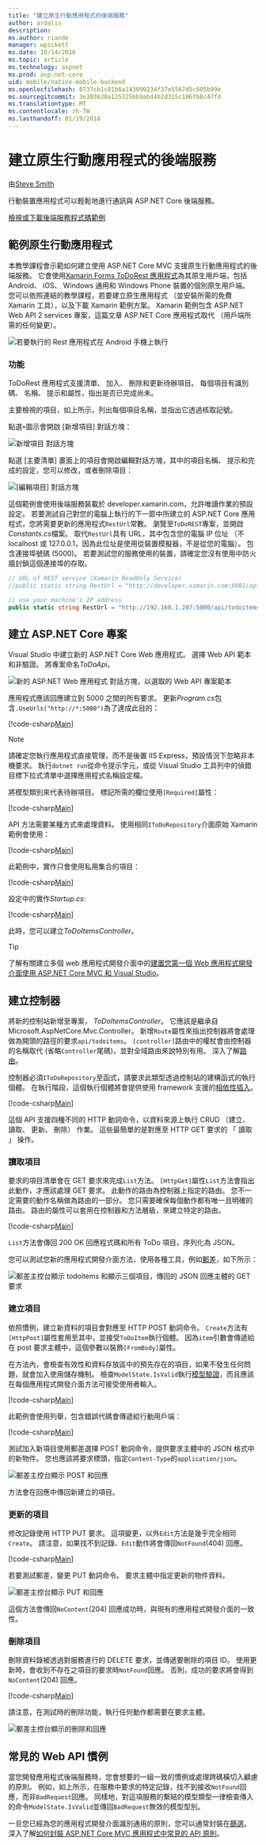 ```yaml
---
title: "建立原生行動應用程式的後端服務"
author: ardalis
description: 
ms.author: riande
manager: wpickett
ms.date: 10/14/2016
ms.topic: article
ms.technology: aspnet
ms.prod: asp.net-core
uid: mobile/native-mobile-backend
ms.openlocfilehash: 0737cb1c81b6a143090234f37e5567d5c605b99e
ms.sourcegitcommit: 3e303620a125325bb9abd4b2d315c106fb8c47fd
ms.translationtype: MT
ms.contentlocale: zh-TW
ms.lasthandoff: 01/19/2018
---
```

# <a name="creating-backend-services-for-native-mobile-applications"></a>建立原生行動應用程式的後端服務

由[Steve Smith](https://ardalis.com/)

行動裝置應用程式可以輕鬆地進行通訊與 ASP.NET Core 後端服務。

[檢視或下載後端服務程式碼範例](https://github.com/aspnet/Docs/tree/master/aspnetcore/mobile/native-mobile-backend/sample)

## <a name="the-sample-native-mobile-app"></a>範例原生行動應用程式

本教學課程會示範如何建立使用 ASP.NET Core MVC 支援原生行動應用程式的後端服務。 它會使用[Xamarin Forms ToDoRest 應用程式](https://developer.xamarin.com/guides/xamarin-forms/web-services/consuming/rest/)為其原生用戶端，包括 Android、 iOS、 Windows 通用和 Windows Phone 裝置的個別原生用戶端。 您可以依照連結的教學課程，若要建立原生應用程式 （並安裝所需的免費 Xamarin 工具），以及下載 Xamarin 範例方案。 Xamarin 範例包含 ASP.NET Web API 2 services 專案，這篇文章 ASP.NET Core 應用程式取代 （用戶端所需的任何變更）。

![若要執行的 Rest 應用程式在 Android 手機上執行](native-mobile-backend/_static/todo-android.png)

### <a name="features"></a>功能

ToDoRest 應用程式支援清單、 加入、 刪除和更新待辦項目。 每個項目有識別碼、 名稱、 提示和屬性，指出是否已完成尚未。

主要檢視的項目，如上所示，列出每個項目名稱，並指出它透過核取記號。

點選`+`圖示會開啟 [新增項目] 對話方塊：

![新增項目 對話方塊](native-mobile-backend/_static/todo-android-new-item.png)

點選 [主要清單] 畫面上的項目會開啟編輯對話方塊，其中的項目名稱、 提示和完成的設定，您可以修改，或者刪除項目：

![[編輯項目] 對話方塊](native-mobile-backend/_static/todo-android-edit-item.png)

這個範例會使用後端服務裝載於 developer.xamarin.com，允許唯讀作業的預設設定。 若要測試自己對您的電腦上執行的下一節中所建立的 ASP.NET Core 應用程式，您將需要更新的應用程式`RestUrl`常數。 瀏覽至`ToDoREST`專案，並開啟*Constants.cs*檔案。 取代`RestUrl`具有 URL，其中包含您的電腦 IP 位址 （不 localhost 或 127.0.0.1，因為此位址是使用從裝置模擬器，不是從您的電腦）。 包含連接埠號碼 (5000)。 若要測試您的服務使用的裝置，請確定您沒有使用中防火牆封鎖這個連接埠的存取。

```csharp
// URL of REST service (Xamarin ReadOnly Service)
//public static string RestUrl = "http://developer.xamarin.com:8081/api/todoitems{0}";

// use your machine's IP address
public static string RestUrl = "http://192.168.1.207:5000/api/todoitems/{0}";
```

## <a name="creating-the-aspnet-core-project"></a>建立 ASP.NET Core 專案

Visual Studio 中建立新的 ASP.NET Core Web 應用程式。 選擇 Web API 範本和非驗證。 將專案命名*ToDoApi*。

![新的 ASP.NET Web 應用程式 對話方塊，以選取的 Web API 專案範本](native-mobile-backend/_static/web-api-template.png)

應用程式應該回應建立到 5000 之間的所有要求。 更新*Program.cs*包含`.UseUrls("http://*:5000")`為了達成此目的：

[!code-csharp[Main](native-mobile-backend/sample/ToDoApi/src/ToDoApi/Program.cs?range=10-16&highlight=3)]

> [!NOTE]
> 請確定您執行應用程式直接管理，而不是後置 IIS Express，預設情況下忽略非本機要求。 執行`dotnet run`從命令提示字元，或從 Visual Studio 工具列中的偵錯目標下拉式清單中選擇應用程式名稱設定檔。

將模型類別來代表待辦項目。 標記所需的欄位使用`[Required]`屬性：

[!code-csharp[Main](native-mobile-backend/sample/ToDoApi/src/ToDoApi/Models/ToDoItem.cs)]

API 方法需要某種方式來處理資料。 使用相同`IToDoRepository`介面原始 Xamarin 範例會使用：

[!code-csharp[Main](native-mobile-backend/sample/ToDoApi/src/ToDoApi/Interfaces/IToDoRepository.cs)]

此範例中，實作只會使用私用集合的項目：

[!code-csharp[Main](native-mobile-backend/sample/ToDoApi/src/ToDoApi/Services/ToDoRepository.cs)]

設定中的實作*Startup.cs*:

[!code-csharp[Main](native-mobile-backend/sample/ToDoApi/src/ToDoApi/Startup.cs?highlight=6&range=29-35)]

此時，您可以建立*ToDoItemsController*。

> [!TIP]
> 了解有關建立多個 web 應用程式開發介面中的[建置您第一個 Web 應用程式開發介面使用 ASP.NET Core MVC 和 Visual Studio](../tutorials/first-web-api.md)。

## <a name="creating-the-controller"></a>建立控制器

將新的控制站新增至專案， *ToDoItemsController*。 它應該是繼承自 Microsoft.AspNetCore.Mvc.Controller。 新增`Route`屬性來指出控制器將會處理做為開頭的路徑的要求`api/todoitems`。 `[controller]`路由中的權杖會由控制器的名稱取代 (省略`Controller`尾碼)，並對全域路由來說特別有用。 深入了解[路由](../fundamentals/routing.md)。

控制器必須`IToDoRepository`至函式，請要求此類型透過控制站的建構函式的執行個體。 在執行階段，這個執行個體將會提供使用 framework 支援的[相依性插入](../fundamentals/dependency-injection.md)。

[!code-csharp[Main](native-mobile-backend/sample/ToDoApi/src/ToDoApi/Controllers/ToDoItemsController.cs?range=1-17&highlight=9,14)]

這個 API 支援四種不同的 HTTP 動詞命令，以資料來源上執行 CRUD （建立、 讀取、 更新、 刪除） 作業。 這些最簡單的是對應至 HTTP GET 要求的 「 讀取 」 操作。

### <a name="reading-items"></a>讀取項目

要求的項目清單會在 GET 要求來完成`List`方法。 `[HttpGet]`屬性`List`方法會指出此動作，才應該處理 GET 要求。 此動作的路由為控制器上指定的路由。 您不一定需要的動作名稱做為路由的一部分。 您只需要確保每個動作都有唯一且明確的路由。 路由的屬性可以套用在控制器和方法層級，來建立特定的路由。

[!code-csharp[Main](native-mobile-backend/sample/ToDoApi/src/ToDoApi/Controllers/ToDoItemsController.cs?range=19-23)]

`List`方法會傳回 200 OK 回應程式碼和所有 ToDo 項目，序列化為 JSON。

您可以測試您新的應用程式開發介面方法，使用各種工具，例如[郵差](https://www.getpostman.com/docs/)，如下所示：

![郵差主控台顯示 todoitems 和顯示三個項目，傳回的 JSON 回應主體的 GET 要求](native-mobile-backend/_static/postman-get.png)

### <a name="creating-items"></a>建立項目

依照慣例，建立新資料的項目會對應至 HTTP POST 動詞命令。 `Create`方法有`[HttpPost]`屬性套用至其中，並接受`ToDoItem`執行個體。 因為`item`引數會傳遞給在 post 要求主體中，這個參數以裝飾`[FromBody]`屬性。

在方法內，會檢查有效性和資料存放區中的預先存在的項目，如果不發生任何問題，就會加入使用儲存機制。 檢查`ModelState.IsValid`執行[模型驗證](../mvc/models/validation.md)，而且應該在每個應用程式開發介面方法可接受使用者輸入。

[!code-csharp[Main](native-mobile-backend/sample/ToDoApi/src/ToDoApi/Controllers/ToDoItemsController.cs?range=25-46)]

此範例會使用列舉，包含錯誤代碼會傳遞給行動用戶端：

[!code-csharp[Main](native-mobile-backend/sample/ToDoApi/src/ToDoApi/Controllers/ToDoItemsController.cs?range=91-99)]

測試加入新項目使用郵差選擇 POST 動詞命令，提供要求主體中的 JSON 格式中的新物件。 您也應該將要求標頭，指定`Content-Type`的`application/json`。

![郵差主控台顯示 POST 和回應](native-mobile-backend/_static/postman-post.png)

方法會在回應中傳回新建立的項目。

### <a name="updating-items"></a>更新的項目

修改記錄使用 HTTP PUT 要求。 這項變更，以外`Edit`方法是幾乎完全相同`Create`。 請注意，如果找不到記錄、`Edit`動作將會傳回`NotFound`(404) 回應。

[!code-csharp[Main](native-mobile-backend/sample/ToDoApi/src/ToDoApi/Controllers/ToDoItemsController.cs?range=48-69)]

若要測試郵差，變更 PUT 動詞命令。 要求主體中指定更新的物件資料。

![郵差主控台顯示 PUT 和回應](native-mobile-backend/_static/postman-put.png)

這個方法會傳回`NoContent`(204) 回應成功時，與現有的應用程式開發介面的一致性。

### <a name="deleting-items"></a>刪除項目

刪除資料錄被透過對服務進行的 DELETE 要求，並傳遞要刪除的項目 ID。 使用更新時，會收到不存在之項目的要求時`NotFound`回應。 否則，成功的要求將會得到`NoContent`(204) 回應。

[!code-csharp[Main](native-mobile-backend/sample/ToDoApi/src/ToDoApi/Controllers/ToDoItemsController.cs?range=71-88)]

請注意，在測試時的刪除功能，執行任何動作都需要在要求主體。

![郵差主控台顯示的刪除和回應](native-mobile-backend/_static/postman-delete.png)

## <a name="common-web-api-conventions"></a>常見的 Web API 慣例

當您開發應用程式後端服務時，您會想要的一組一致的慣例或處理跨碼橫切入顧慮的原則。 例如，如上所示，在服務中要求的特定記錄，找不到接收`NotFound`回應，而非`BadRequest`回應。 同樣地，對這項服務的繫結的模型類型一律檢查傳入的命令`ModelState.IsValid`並傳回`BadRequest`無效的模型型別。

一旦您已經為您的應用程式開發介面識別通用的原則，您可以通常封裝在[篩選](../mvc/controllers/filters.md)。 深入了解[如何封裝 ASP.NET Core MVC 應用程式中常見的 API 原則](https://msdn.microsoft.com/magazine/mt767699.aspx)。
